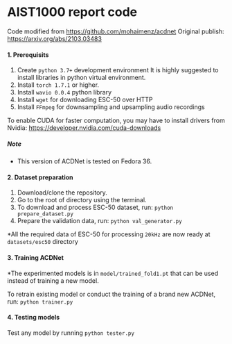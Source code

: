 # AIST1000 report code

Code modified from https://github.com/mohaimenz/acdnet
Original publish: https://arxiv.org/abs/2103.03483 

#### 1. Prerequisits
1. Create `python 3.7+` development environment 
It is highly suggested to install libraries in python virtual environment.
2. Install `torch 1.7.1` or higher.
2. Install `wavio 0.0.4` python library
3. Install `wget` for downloading ESC-50 over HTTP
4. Install `FFmpeg` for downsampling and upsampling audio recordings

To enable CUDA for faster computation, you may have to install drivers from Nvidia: https://developer.nvidia.com/cuda-downloads
##### Note
* This version of ACDNet is tested on Fedora 36.

#### 2. Dataset preparation
1. Download/clone the repository.
2. Go to the root of directory using the terminal.
3. To download and process ESC-50 dataset, run: ```python prepare_dataset.py```
4. Prepare the validation data, run: ```python val_generator.py```

*All the required data of ESC-50 for processing `20kHz` are now ready at `datasets/esc50` directory

#### 3. Training ACDNet
*The experimented models is in `model/trained_fold1.pt` that can be used instead of training a new model.

To retrain existing model or conduct the training of a brand new ACDNet, run: ```python trainer.py```

#### 4. Testing models
Test any model by running ```python tester.py```
